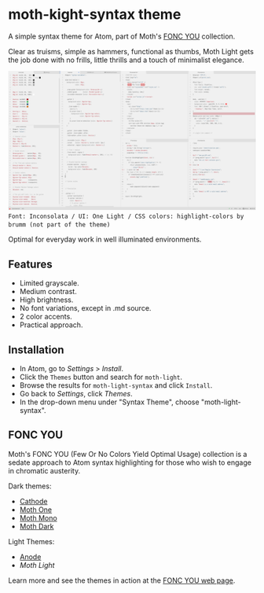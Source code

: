 # moth-kight-syntax theme

A simple syntax theme for Atom, part of Moth's [FONC YOU](https://germanponte.com/moth/foncyou/) collection.

Clear as truisms, simple as hammers, functional as thumbs, Moth Light gets the job done with no frills, little thrills and a touch of minimalist elegance.

![Moth Light Screenshot](moth_light_ss01.png)
`Font: Inconsolata / UI: One Light / CSS colors: highlight-colors by brumm (not part of the theme)`

Optimal for everyday work in well illuminated environments.

## Features

+ Limited grayscale.
+ Medium contrast.
+ High brightness.
+ No font variations, except in .md source.
+ 2 color accents.
+ Practical approach.


## Installation

+ In Atom, go to *Settings* > *Install*.
+ Click the `Themes` button and search for `moth-light`.
+ Browse the results for `moth-light-syntax` and click `Install`.
+ Go back to *Settings*, click *Themes*.
+ In the drop-down menu under "Syntax Theme", choose "moth-light-syntax".

## FONC YOU

Moth's FONC YOU (Few Or No Colors Yield Optimal Usage) collection is a sedate approach to Atom syntax highlighting for those who wish to engage in chromatic austerity.

Dark themes:

+ [Cathode](https://github.com/moth-g/cathode-syntax)
+ [Moth One](https://github.com/moth-g/moth-one-syntax)
+ [Moth Mono](https://github.com/moth-g/moth-mono-syntax)
+ [Moth Dark](https://github.com/moth-g/moth-dark-syntax)

Light Themes:

+ [Anode](https://github.com/moth-g/anode-syntax)
+ *Moth Light*

Learn more and see the themes in action at the [FONC YOU web page](https://germanponte.com/moth/foncyou/).
